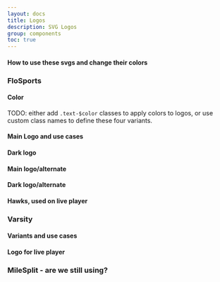 ```yaml
---
layout: docs
title: Logos
description: SVG Logos
group: components
toc: true
---
```


#### How to use these svgs and change their colors

### FloSports

#### Color

TODO: either add `.text-$color` classes to apply colors to logos, or use custom class names to define these four variants.

#### Main Logo and use cases

#### Dark logo

#### Main logo/alternate

#### Dark logo/alternate

#### Hawks, used on live player

### Varsity

#### Variants and use cases

#### Logo for live player

### MileSplit - are we still using?